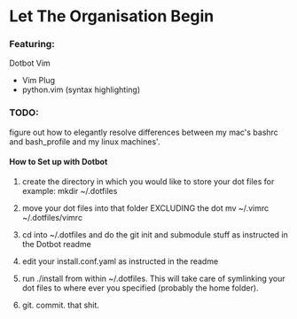 # Let The Organisation Begin

### Featuring:
Dotbot
Vim
- Vim Plug
- python.vim (syntax highlighting)


### TODO:
figure out how to elegantly resolve differences between my mac's bashrc and
bash_profile and my linux machines'. 


#### How to Set up with Dotbot

1) create the directory in which you would like to store your dot files
for example: mkdir ~/.dotfiles

2) move your dot files into that folder EXCLUDING the dot
mv ~/.vimrc ~/.dotfiles/vimrc

3) cd into ~/.dotfiles and do the git init and submodule stuff as instructed in
the Dotbot readme

4) edit your install.conf.yaml as instructed in the readme

5) run ./install from within ~/.dotfiles. This will take care of symlinking your
dot files to where ever you specified (probably the home folder).

6) git. commit. that shit.

